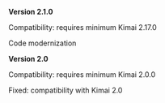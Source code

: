 **Version 2.1.0**

Compatibility: requires minimum Kimai 2.17.0

Code modernization

**Version 2.0**

Compatibility: requires minimum Kimai 2.0.0

Fixed: compatibility with Kimai 2.0


